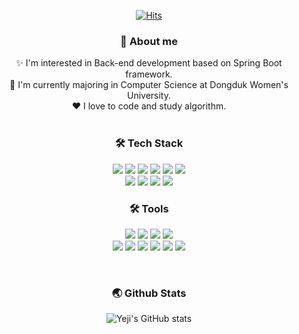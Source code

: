 
<div align="center">


​[![Hits](https://hits.seeyoufarm.com/api/count/incr/badge.svg?url=https%3A%2F%2Fgithub.com%2Fhojeong2747%2Fhit-counter&count_bg=%23D1D1D1&title_bg=%23555555&icon=&icon_color=%23E7E7E7&title=today%2Ftotal&edge_flat=false)](https://hits.seeyoufarm.com)


### 💬 About me
✨ I'm interested in Back-end development based on Spring Boot framework.<br>
🌱 I'm currently majoring in Computer Science at Dongduk Women's University.<br>
❤️ I love to code and study algorithm.<br>
​
### 🛠️ Tech Stack 
<img src="https://img.shields.io/badge/Java-007396?style=flat&logo=java&logoColor=white"> 
<img src="https://img.shields.io/badge/C-A8B9CC?style=flat&logo=c&logoColor=white"> 
<img src="https://img.shields.io/badge/Kotlin-7F52FF?style=flat&logo=Kotlin&logoColor=white">
<img src="https://img.shields.io/badge/javascript-F7DF1E?style=flat&logo=javascript&logoColor=black">
<img src="https://img.shields.io/badge/html-E34F26?style=flat&logo=html5&logoColor=white">
<img src="https://img.shields.io/badge/css-1572B6?style=flat&logo=css3&logoColor=white">
<br>

<img src="https://img.shields.io/badge/Spring Boot-6DB33F?style=flat-square&logo=Spring Boot&logoColor=white"/>  
<img src="https://img.shields.io/badge/Docker-2496ED?style=flat-square&logo=Docker&logoColor=white"/>
<img src="https://img.shields.io/badge/Oracle-F80000?style=flat&logo=Oracle&logoColor=white">
<img src="https://img.shields.io/badge/MySQL-4479A1?style=flat&logo=MySQL&logoColor=white">
<br>

### 🛠️ Tools
<div align="center">
<img src="https://img.shields.io/badge/IntelliJ IDEA-000000?style=flat-square&logo=IntelliJ IDEA&logoColor=white"/>
<img src="https://img.shields.io/badge/Postman-FF6C37?style=flat-square&logo=Postman&logoColor=white"/>
<img src="https://img.shields.io/badge/Swagger-85EA2D?style=flat-square&logo=Swagger&logoColor=white"/> 
<img src="https://img.shields.io/badge/Android Studio-3DDC84?style=flat&logo=Android Studio&logoColor=white">

<br>
<img src="https://img.shields.io/badge/Git-F05032?style=flat&logo=Git&logoColor=white">
<img src="https://img.shields.io/badge/Github-181717?style=flat&logo=Github&logoColor=white">
<img src="https://img.shields.io/badge/GitLab-FC6D26?style=flat&logo=GitLab&logoColor=white">
<img src="https://img.shields.io/badge/Slack-4A154B?style=flat-square&logo=Slack&logoColor=white"/>
<img src="https://img.shields.io/badge/Notion-000000?style=flat-square&logo=Notion&logoColor=white"/>
<img src="https://img.shields.io/badge/Jira-0052CC?style=flat-square&logo=Jira&logoColor=white"/>
<br>

​
### 🌏 Github Stats
![Yeji's GitHub stats](https://github-readme-stats.vercel.app/api?username=Li5ht&show_icons=true&theme=radical)

</div>

<!--Li5ht
**Li5ht/Li5ht** is a ✨ _special_ ✨ repository because its `README.md` (this file) appears on your GitHub profile.

Here are some ideas to get you started:

- 🔭 I’m currently working on ...
- 🌱 I’m currently learning ...
- 👯 I’m looking to collaborate on ...
- 🤔 I’m looking for help with ...
- 💬 Ask me about ...
- 📫 How to reach me: ...
- 😄 Pronouns: ...
- ⚡ Fun fact: ...
-->
